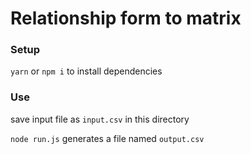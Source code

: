 # Relationship form to matrix

### Setup

`yarn` or `npm i` to install dependencies

### Use

save input file as `input.csv` in this directory

`node run.js` generates a file named `output.csv`
